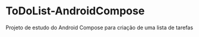 # ToDoList-AndroidCompose
Projeto de estudo do Android Compose para criação de uma lista de tarefas
